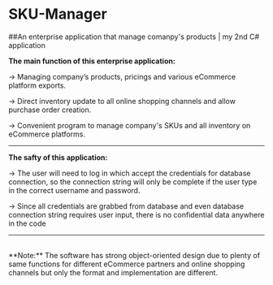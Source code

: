 # SKU-Manager
##An enterprise application that manage comanpy's products | my 2nd C# application

**The main function of this enterprise application:**

-> Managing company’s products, pricings and various eCommerce platform exports.

-> Direct inventory update to all online shopping channels and allow purchase order creation.

-> Convenient program to manage company's SKUs and all inventory on eCommerce platforms.

-------------

**The safty of this application:**

-> The user will need to log in which accept the credentials for database connection, so the connection string will only be complete if the user type in the correct username and password.

-> Since all credentials are grabbed from database and even database connection string requires user input, there is no confidential data anywhere in the code

-------------

<br/>
**Note:**
The software has strong object-oriented design due to plenty of same functions for different eCommerce partners and online shopping channels but only the format and implementation are different.

